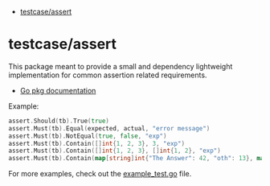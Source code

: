 <!-- START doctoc generated TOC please keep comment here to allow auto update -->
<!-- DON'T EDIT THIS SECTION, INSTEAD RE-RUN doctoc TO UPDATE -->

- [testcase/assert](#testcaseassert)

<!-- END doctoc generated TOC please keep comment here to allow auto update -->

# testcase/assert

This package meant to provide a small and dependency lightweight implementation for common assertion related
requirements.

- [Go pkg documentation](https://pkg.go.dev/github.com/adamluzsi/testcase/assert)

Example:

```go
assert.Should(tb).True(true)
assert.Must(tb).Equal(expected, actual, "error message")
assert.Must(tb).NotEqual(true, false, "exp")
assert.Must(tb).Contain([]int{1, 2, 3}, 3, "exp")
assert.Must(tb).Contain([]int{1, 2, 3}, []int{1, 2}, "exp")
assert.Must(tb).Contain(map[string]int{"The Answer": 42, "oth": 13}, map[string]int{"The Answer": 42}, "exp")
```

For more examples, check out the [example_test.go](./example_test.go) file.